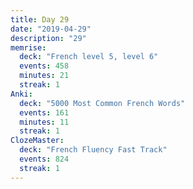 ```yaml
---
title: Day 29
date: "2019-04-29"
description: "29"
memrise:
  deck: "French level 5, level 6"
  events: 458
  minutes: 21
  streak: 1
Anki:
  deck: "5000 Most Common French Words"
  events: 161
  minutes: 11
  streak: 1
ClozeMaster:
  deck: "French Fluency Fast Track"
  events: 824
  streak: 1
---
```

